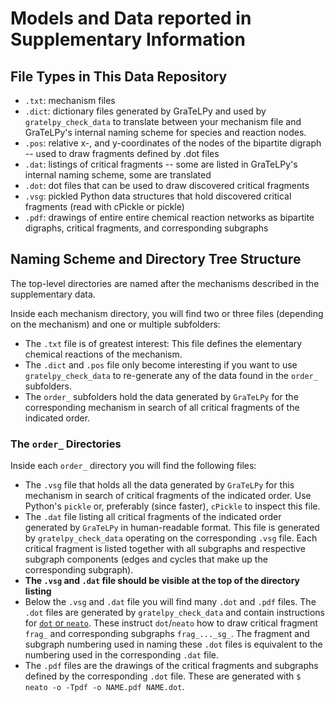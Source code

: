 # Models and Data reported in Supplementary Information

## File Types in This Data Repository

* `.txt`: mechanism files
* `.dict`: dictionary files generated by GraTeLPy and used by `gratelpy_check_data` to translate between your mechanism
         file and GraTeLPy's internal naming scheme for species and reaction nodes.
* `.pos`: relative x-, and y-coordinates of the nodes of the bipartite digraph --
        used to draw fragments defined by .dot files
* `.dat`: listings of critical fragments -- some are listed in GraTeLPy's internal naming scheme, some are translated
* `.dot`: dot files that can be used to draw discovered critical fragments
* `.vsg`: pickled Python data structures that hold discovered critical fragments (read with cPickle or pickle)
* `.pdf`: drawings of entire entire chemical reaction networks as bipartite
  	digraphs, critical fragments, and corresponding subgraphs

## Naming Scheme and Directory Tree Structure

The top-level directories are named after the mechanisms described
in the supplementary data.

Inside each mechanism directory, you will find two or three files 
(depending on the mechanism) and one or multiple subfolders:

* The `.txt` file is of greatest interest: This file defines the
  elementary chemical reactions of the mechanism.
* The `.dict` and `.pos` file only become interesting if you want to use
  `gratelpy_check_data` to re-generate any of the data found in the
  `order_` subfolders.
* The `order_` subfolders hold the data generated by `GraTeLPy` for the
  corresponding mechanism in search of all critical fragments of the
  indicated order.

### The `order_` Directories

Inside each `order_` directory you will find the following files:

* The `.vsg` file that holds all the data generated by `GraTeLPy` for
  this mechanism in search of critical fragments of the indicated order.
  Use Python's `pickle` or, preferably (since faster), `cPickle` to
  inspect this file.
* The `.dat` file listing all critical fragments of the indicated order
  generated by `GraTeLPy` in human-readable format.
  This file is generated by `gratelpy_check_data` operating on the
  corresponding `.vsg` file.
  Each critical fragment is listed together with all subgraphs
  and respective subgraph components (edges and cycles that make up the
  corresponding subgraph).
* **The `.vsg` and `.dat` file should be visible at the top of the
  directory listing**
* Below the `.vsg` and `.dat` file you will find many `.dot` and `.pdf` files.
  The `.dot` files are generated by `gratelpy_check_data` and contain
  instructions for [`dot` or `neato`](http://www.graphviz.org/).
  These instruct `dot`/`neato` how to draw critical fragment `frag_`
  and corresponding subgraphs `frag_..._sg_`.
  The fragment and subgraph numbering used in naming these `.dot` files
  is equivalent to the numbering used in the corresponding `.dat` file.
* The `.pdf` files are the drawings of the critical fragments and subgraphs
  defined by the corresponding `.dot` file.
  These are generated with `$ neato -o -Tpdf -o NAME.pdf NAME.dot`.